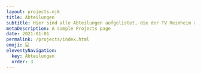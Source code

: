 ```yaml
---
layout: projects.njk
title: Abteilungen
subtitle: Hier sind alle Abteilungen aufgelistet, die der TV Reinheim aktuell hat
metaDescription: A sample Projects page
date: 2021-01-01
permalink: /projects/index.html
emoji: 💻
eleventyNavigation:
  key: Abteilungen
  order: 3
---
```

